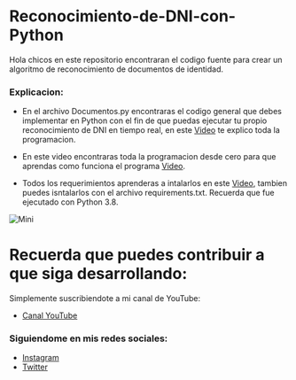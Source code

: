 # Reconocimiento-de-DNI-con-Python
Hola chicos en este repositorio encontraran el codigo fuente para crear un algoritmo de reconocimiento de documentos de identidad.

### Explicacion:
- En el archivo Documentos.py encontraras el codigo general que debes implementar en Python con el fin de que puedas ejecutar tu propio reconocimiento de DNI en tiempo real, en este [Video](https://youtu.be/i0FjvUf487Y) te explico toda la programacion.

- En este video encontraras toda la programacion desde cero para que aprendas como funciona el programa [Video](https://youtu.be/lBGViBaEuS0).

- Todos los requerimientos aprenderas a intalarlos en este [Video](https://youtu.be/lBGViBaEuS0), tambien puedes isntalarlos con el archivo requirements.txt. Recuerda que fue ejecutado con Python 3.8.

![Mini](https://user-images.githubusercontent.com/85022752/190568855-5a2673e1-22c5-4860-8fee-d34fa78f09af.jpg)

# Recuerda que puedes contribuir a que siga desarrollando:
Simplemente suscribiendote a mi canal de YouTube:
- [Canal YouTube](https://www.youtube.com/channel/UCzwHEOCbsZLjfELperJ6VeQ/videos)

### Siguiendome en mis redes sociales: 
- [Instagram](https://www.instagram.com/santiagsanchezr/)
- [Twitter](https://twitter.com/SantiagSanchezR)

